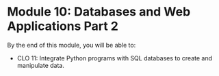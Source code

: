 # **Module 10: Databases and Web Applications Part 2**

By the end of this module, you will be able to:

- CLO 11: Integrate Python programs with SQL databases to create and manipulate data.

